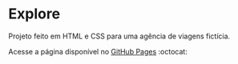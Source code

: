 # Explore

Projeto feito em HTML e CSS para uma agência de viagens fictícia. 

Acesse a página disponível no [GitHub Pages](https://mariafcknt.github.io/explore-header/) 	:octocat:
